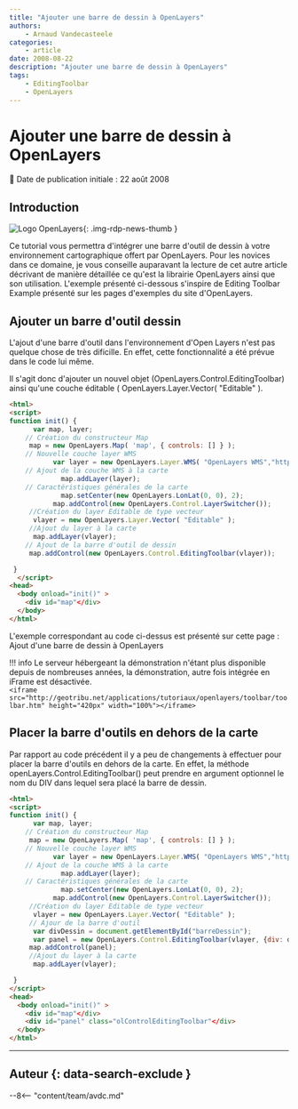 ```yaml
---
title: "Ajouter une barre de dessin à OpenLayers"
authors:
    - Arnaud Vandecasteele
categories:
    - article
date: 2008-08-22
description: "Ajouter une barre de dessin à OpenLayers"
tags:
    - EditingToolbar
    - OpenLayers
---
```


# Ajouter une barre de dessin à OpenLayers

:calendar: Date de publication initiale : 22 août 2008

## Introduction

![Logo OpenLayers](https://cdn.geotribu.fr/img/logos-icones/logiciels_librairies/openlayers.png){: .img-rdp-news-thumb }

Ce tutorial vous permettra d'intégrer une barre d'outil de dessin à votre environnement cartographique offert par OpenLayers. Pour les novices dans ce domaine, je vous conseille auparavant la lecture de cet autre article décrivant de manière détaillée ce qu'est la librairie OpenLayers ainsi que son utilisation. L'exemple présenté ci-dessous s'inspire de Editing Toolbar Example présenté sur les pages d'exemples du site d'OpenLayers.

## Ajouter un barre d'outil dessin

L'ajout d'une barre d'outil dans l'environnement d'Open Layers n'est pas quelque chose de très dificille. En effet, cette fonctionnalité a été prévue dans le code lui même.

Il s'agit donc d'ajouter un nouvel objet (OpenLayers.Control.EditingToolbar) ainsi qu'une couche éditable ( OpenLayers.Layer.Vector( "Editable" ).

```html
<html>
<script>
function init() {
      var map, layer;
    // Création du constructeur Map
     map = new OpenLayers.Map( 'map', { controls: [] } );
    // Nouvelle couche layer WMS
           var layer = new OpenLayers.Layer.WMS( "OpenLayers WMS","http://labs.metacarta.com/wms/vmap0?", {layers: 'basic'});
    // Ajout de la couche WMS à la carte
             map.addLayer(layer);
    // Caractéristiques générales de la carte
             map.setCenter(new OpenLayers.LonLat(0, 0), 2);
           map.addControl(new OpenLayers.Control.LayerSwitcher());
     //Création du layer Editable de type vecteur
      vlayer = new OpenLayers.Layer.Vector( "Editable" );
     //Ajout du layer à la carte
      map.addLayer(vlayer);
    // Ajout de la barre d'outil de dessin
     map.addControl(new OpenLayers.Control.EditingToolbar(vlayer));

 }
  </script>
<head>
  <body onload="init()" >
    <div id="map"</div>
  </body>
</html>
```

L'exemple correspondant au code ci-dessus est présenté sur cette page : Ajout d'une barre de dessin à OpenLayers

!!! info
    Le serveur hébergeant la démonstration n'étant plus disponible depuis de nombreuses années, la démonstration, autre fois intégrée en iFrame est désactivée.  
    `<iframe src="http://geotribu.net/applications/tutoriaux/openlayers/toolbar/toolbar.htm" height="420px" width="100%"></iframe>`

## Placer la barre d'outils en dehors de la carte

Par rapport au code précédent il y a peu de changements à effectuer pour placer la barre d'outils en dehors de la carte. En effet, la méthode openLayers.Control.EditingToolbar() peut prendre en argument optionnel le nom du DIV dans lequel sera placé la barre de dessin.

```html
<html>
<script>
function init() {
      var map, layer;
    // Création du constructeur Map
     map = new OpenLayers.Map( 'map', { controls: [] } );
    // Nouvelle couche layer WMS
           var layer = new OpenLayers.Layer.WMS( "OpenLayers WMS","http://labs.metacarta.com/wms/vmap0?", {layers: 'basic'});
    // Ajout de la couche WMS à la carte
             map.addLayer(layer);
    // Caractéristiques générales de la carte
             map.setCenter(new OpenLayers.LonLat(0, 0), 2);
           map.addControl(new OpenLayers.Control.LayerSwitcher());
     //Création du layer Editable de type vecteur
      vlayer = new OpenLayers.Layer.Vector( "Editable" );
     // Ajour de la barre d'outil
      var divDessin = document.getElementById("barreDessin");
      var panel = new OpenLayers.Control.EditingToolbar(vlayer, {div: divDessin});  
     map.addControl(panel);
     //Ajout du layer à la carte
      map.addLayer(vlayer);

 }
</script>
<head>
  <body onload="init()" >
    <div id="map"</div>
    <div id="panel" class="olControlEditingToolbar"</div>
  </body>
</html>
```

----

## Auteur {: data-search-exclude }

--8<-- "content/team/avdc.md"

